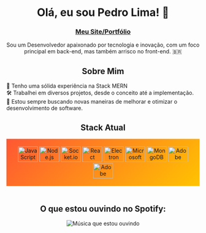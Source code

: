 <h1 align="center">Olá, eu sou Pedro Lima! 👋</h1>
<h3 align="center"><a href="https://pedrobits.github.io/pleasurePedroLima/">Meu Site/Portfólio</a></h3>


<p align="center">
  Sou um Desenvolvedor apaixonado por tecnologia e inovação, com um foco principal em back-end, mas também arrisco no front-end. 🇧🇷
</p>

<h2 align="center">Sobre Mim</h2>

<p>
  💼 Tenho uma sólida experiência na Stack MERN<br>
  🛠️ Trabalhei em diversos projetos, desde o conceito até a implementação.<br>
  🚀 Estou sempre buscando novas maneiras de melhorar e otimizar o desenvolvimento de software.
</p>

<h2 align="center">Stack Atual</h2>

<div align="center" style="background: linear-gradient(135deg, #FF5733, #FFC300); padding: 20px;">
  <img src="https://cdn.jsdelivr.net/gh/devicons/devicon/icons/javascript/javascript-original.svg" height="40" width="52" alt="JavaScript" style="fill: #FF5733;">
  <img src="https://cdn.jsdelivr.net/gh/devicons/devicon/icons/nodejs/nodejs-original.svg" height="40" width="52" alt="Node.js" style="fill: #FF5733;">
  <img src="https://cdn.jsdelivr.net/gh/devicons/devicon/icons/socketio/socketio-original.svg" height="40" width="52" alt="Socket.io" style="fill: #FF5733;">
  <img src="https://cdn.jsdelivr.net/gh/devicons/devicon/icons/react/react-original.svg" height="40" width="52" alt="React" style="fill: #FF5733;">
  <img src="https://cdn.jsdelivr.net/gh/devicons/devicon/icons/electron/electron-original.svg" height="40" width="52" alt="Electron" style="fill: #FF5733;">
  <img src="https://cdn.jsdelivr.net/gh/devicons/devicon/icons/microsoftsqlserver/microsoftsqlserver-plain-wordmark.svg" height="40" width="52" alt="Microsoft SQL Server" style="fill: #FF5733;">
  <img src="https://cdn.jsdelivr.net/gh/devicons/devicon/icons/mongodb/mongodb-original.svg" height="40" width="52" alt="MongoDB" style="fill: #FF5733;">
  <img src="https://cdn.jsdelivr.net/gh/devicons/devicon/icons/aftereffects/aftereffects-original.svg" height="40" width="52" alt="Adobe After Effects" style="fill: #FF5733;">
  <img src="https://cdn.jsdelivr.net/gh/devicons/devicon/icons/photoshop/photoshop-plain.svg" height="40" width="52" alt="Adobe Photoshop" style="fill: #FF5733;">
</div>

<br>

<h2 align="center">O que estou ouvindo no Spotify:</h2>

<p align="center">
  <img src="https://spotify-recently-played-readme.vercel.app/api?user=22zyikjrk7mrwylu4ahoz2hwq&unique=true" alt="Música que estou ouvindo">
</p>

